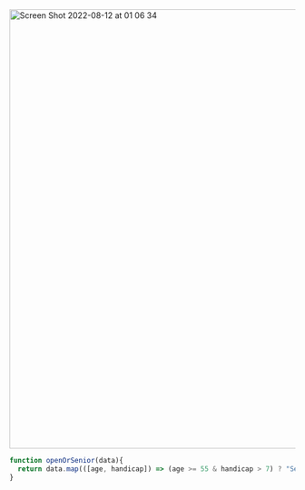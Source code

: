<img width="773" alt="Screen Shot 2022-08-12 at 01 06 34" src="https://user-images.githubusercontent.com/37787994/184312200-e46e0a29-10cd-4084-9ac6-ee6479411898.png">

```js
function openOrSenior(data){
  return data.map(([age, handicap]) => (age >= 55 & handicap > 7) ? "Senior" : "Open");
}
```
